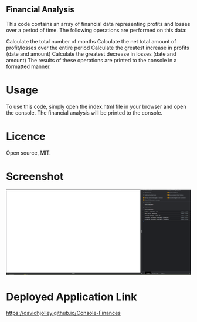 ## Financial Analysis

This code contains an array of financial data representing profits and losses over a period of time. The following operations are performed on this data:

Calculate the total number of months
Calculate the net total amount of profit/losses over the entire period
Calculate the greatest increase in profits (date and amount)
Calculate the greatest decrease in losses (date and amount)
The results of these operations are printed to the console in a formatted manner.

# Usage
To use this code, simply open the index.html file in your browser and open the console. The financial analysis will be printed to the console.

# Licence

Open source, MIT.

# Screenshot

![Screenshot](screenshot.png)

# Deployed Application Link 

https://davidhjolley.github.io/Console-Finances